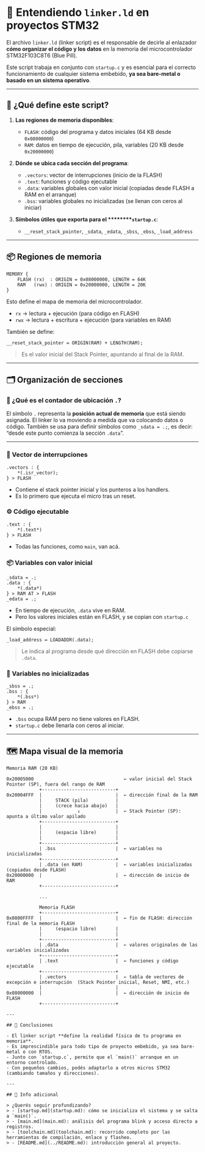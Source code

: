 # 🧩 Entendiendo `linker.ld` en proyectos STM32

El archivo `linker.ld` (linker script) es el responsable de decirle al enlazador **cómo organizar el código y los datos** en la memoria del microcontrolador STM32F103C8T6 (Blue Pill).

Este script trabaja en conjunto con `startup.c` y es esencial para el correcto funcionamiento de cualquier sistema embebido, **ya sea bare-metal o basado en un sistema operativo**.

---

## 🔹 ¿Qué define este script?

1. **Las regiones de memoria disponibles**:

   - `FLASH`: código del programa y datos iniciales (64 KB desde `0x08000000`)
   - `RAM`: datos en tiempo de ejecución, pila, variables (20 KB desde `0x20000000`)

2. **Dónde se ubica cada sección del programa**:

   - `.vectors`: vector de interrupciones (inicio de la FLASH)
   - `.text`: funciones y código ejecutable
   - `.data`: variables globales con valor inicial (copiadas desde FLASH a RAM en el arranque)
   - `.bss`: variables globales no inicializadas (se llenan con ceros al iniciar)

3. **Símbolos útiles que exporta para el \*\*\*\*****`startup.c`**:

   - `__reset_stack_pointer`, `_sdata`, `_edata`, `_sbss`, `_ebss`, `_load_address`

---

## 📦 Regiones de memoria

```ld
MEMORY {
    FLASH (rx)  : ORIGIN = 0x08000000, LENGTH = 64K
    RAM   (rwx) : ORIGIN = 0x20000000, LENGTH = 20K
}
```

Esto define el mapa de memoria del microcontrolador.

- `rx` → lectura + ejecución (para código en FLASH)
- `rwx` → lectura + escritura + ejecución (para variables en RAM)

También se define:

```ld
__reset_stack_pointer = ORIGIN(RAM) + LENGTH(RAM);
```

> Es el valor inicial del Stack Pointer, apuntando al final de la RAM.

---

## 🗂️ Organización de secciones

### 📌 ¿Qué es el contador de ubicación `.`?

El símbolo `.` representa la **posición actual de memoria** que está siendo asignada. El linker lo va moviendo a medida que va colocando datos o código. También se usa para definir símbolos como `_sdata = .;`, es decir: “desde este punto comienza la sección `.data`”.

---

### 🧭 Vector de interrupciones

```ld
.vectors : {
    *(.isr_vector);
} > FLASH
```

- Contiene el stack pointer inicial y los punteros a los handlers.
- Es lo primero que ejecuta el micro tras un reset.

### ⚙️ Código ejecutable

```ld
.text : {
    *(.text*)
} > FLASH
```

- Todas las funciones, como `main`, van acá.

### 📦 Variables con valor inicial

```ld
_sdata = .;
.data : {
    *(.data*)
} > RAM AT > FLASH
_edata = .;
```

- En tiempo de ejecución, `.data` vive en RAM.
- Pero los valores iniciales están en FLASH, y se copian con `startup.c`

El símbolo especial:

```ld
_load_address = LOADADDR(.data);
```

> Le indica al programa desde qué dirección en FLASH debe copiarse `.data`.

### 🧽 Variables no inicializadas

```ld
_sbss = .;
.bss : {
    *(.bss*)
} > RAM
_ebss = .;
```

- `.bss` ocupa RAM pero no tiene valores en FLASH.
- `startup.c` debe llenarla con ceros al iniciar.

---

## 🗺️ Mapa visual de la memoria

```
Memoria RAM (20 KB)

0x20005000                                 ← valor inicial del Stack Pointer (SP), fuera del rango de RAM
            +---------------------------+   
0x20004FFF  |                           |  ← dirección final de la RAM
            |     STACK (pila)          |
            |     (crece hacia abajo)   |   
            |             ↓             |  ← Stack Pointer (SP): apunta a último valor apilado
            +---------------------------+   
            |                           |  
            |     (espacio libre)       | 
            |                           |  
            +---------------------------+
            | .bss                      |  ← variables no inicializadas
            +---------------------------+
            | .data (en RAM)            |  ← variables inicializadas (copiadas desde FLASH)
0x20000000  |                           |  ← dirección de inicio de RAM
            +---------------------------+    
        
            ...
            
            Memoria FLASH
            +---------------------------+  
0x0800FFFF  |                           |  ← fin de FLASH: dirección final de la memoria FLASH
            |     (espacio libre)       |  
            |                           |
            +---------------------------+
            | .data                     |  ← valores originales de las variables inicializadas
            +---------------------------+
            | .text                     |  ← funciones y código ejecutable
            +---------------------------+
            | .vectors                  |  ← tabla de vectores de excepción e interrupción  (Stack Pointer inicial, Reset, NMI, etc.)
            |                           |  
0x08000000  |                           |  ← dirección de inicio de FLASH
            +---------------------------+

---

## 🧠 Conclusiones

- El linker script **define la realidad física de tu programa en memoria**.
- Es imprescindible para todo tipo de proyecto embebido, ya sea bare-metal o con RTOS.
- Junto con `startup.c`, permite que el `main()` arranque en un entorno controlado.
- Con pequeños cambios, podés adaptarlo a otros micros STM32 (cambiando tamaños y direcciones).

---

## 📌 Info adicional

> ¿Querés seguir profundizando?
> - [startup.md](startup.md): cómo se inicializa el sistema y se salta a `main()`.
> - [main.md](main.md): análisis del programa blink y acceso directo a registros.
> - [toolchain.md](toolchain.md): recorrido completo por las herramientas de compilación, enlace y flasheo.
> - [README.md](../README.md): introducción general al proyecto.
